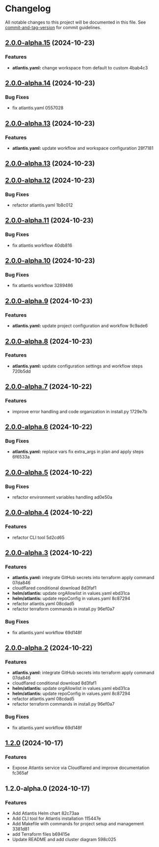 # Changelog

All notable changes to this project will be documented in this file. See [commit-and-tag-version](https://github.com/absolute-version/commit-and-tag-version) for commit guidelines.

## [2.0.0-alpha.15](///compare/v2.0.0-alpha.14...v2.0.0-alpha.15) (2024-10-23)


### Features

* **atlantis.yaml:** change workspace from default to custom 4bab4c3

## [2.0.0-alpha.14](///compare/v2.0.0-alpha.13...v2.0.0-alpha.14) (2024-10-23)


### Bug Fixes

* fix atlantis.yaml 0557028

## [2.0.0-alpha.13](///compare/v2.0.0-alpha.12...v2.0.0-alpha.13) (2024-10-23)


### Features

* **atlantis.yaml:** update workflow and workspace configuration 28f7181

## [2.0.0-alpha.13](///compare/v2.0.0-alpha.12...v2.0.0-alpha.13) (2024-10-23)

## [2.0.0-alpha.12](///compare/v2.0.0-alpha.11...v2.0.0-alpha.12) (2024-10-23)


### Bug Fixes

* refactor atlantis.yaml 1b8c012

## [2.0.0-alpha.11](///compare/v2.0.0-alpha.10...v2.0.0-alpha.11) (2024-10-23)


### Bug Fixes

* fix atlantis workflow 40db816

## [2.0.0-alpha.10](///compare/v2.0.0-alpha.9...v2.0.0-alpha.10) (2024-10-23)


### Bug Fixes

* fix atlantis workflow 3289486

## [2.0.0-alpha.9](///compare/v2.0.0-alpha.8...v2.0.0-alpha.9) (2024-10-23)


### Features

* **atlantis.yaml:** update project configuration and workflow 9c9ade6

## [2.0.0-alpha.8](///compare/v2.0.0-alpha.7...v2.0.0-alpha.8) (2024-10-23)


### Features

* **atlantis.yaml:** update configuration settings and workflow steps 720b5dd

## [2.0.0-alpha.7](///compare/v2.0.0-alpha.6...v2.0.0-alpha.7) (2024-10-22)


### Features

* improve error handling and code organization in install.py 1729e7b


## [2.0.0-alpha.6](///compare/v2.0.0-alpha.5...v2.0.0-alpha.6) (2024-10-22)


### Bug Fixes

* **atlantis.yaml:** replace vars fix extra_args in plan and apply steps 6f6533a

## [2.0.0-alpha.5](///compare/v2.0.0-alpha.4...v2.0.0-alpha.5) (2024-10-22)


### Bug Fixes

* refactor environment variables handling ad0e50a

## [2.0.0-alpha.4](///compare/v2.0.0-alpha.3...v2.0.0-alpha.4) (2024-10-22)


### Features

* refactor CLI tool 5d2cd65

## [2.0.0-alpha.3](///compare/v2.0.0-alpha.1...v2.0.0-alpha.3) (2024-10-22)


### Features

* **atlantis.yaml:** integrate GitHub secrets into terraform apply command 07da846
* cloudflared conditional download 8d3faf1
* **helm/atlantis:** update orgAllowlist in values.yaml ebd31ca
* **helm/atlantis:** update repoConfig in values.yaml 8c87294
* refactor atlantis.yaml 08cdad5
* refactor terraform commands in install.py 96ef0a7


### Bug Fixes

* fix atlantis.yaml workflow 69d148f

## [2.0.0-alpha.2](///compare/v2.0.0-alpha.1...v2.0.0-alpha.2) (2024-10-22)


### Features

* **atlantis.yaml:** integrate GitHub secrets into terraform apply command 07da846
* cloudflared conditional download 8d3faf1
* **helm/atlantis:** update orgAllowlist in values.yaml ebd31ca
* **helm/atlantis:** update repoConfig in values.yaml 8c87294
* refactor atlantis.yaml 08cdad5
* refactor terraform commands in install.py 96ef0a7

### Bug Fixes

* fix atlantis.yaml workflow 69d148f


## [1.2.0](///compare/v1.2.0-alpha.0...v1.2.0) (2024-10-17)


### Features

* Expose Atlantis service via Cloudflared and improve documentation fc365af

## 1.2.0-alpha.0 (2024-10-17)


### Features

* Add Atlantis Helm chart 82c73aa
* Add CLI tool for Atlantis installation 115447e
* Add Makefile with commands for project setup and management 3381d81
* add Terraform files b69415e
* Update README and add cluster diagram 598c025
